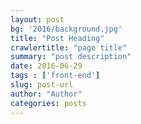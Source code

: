 ```yaml
---
layout: post
bg: '2016/background.jpg'
title: "Post Heading"
crawlertitle: "page title"
summary: "post description"
date: 2016-06-29
tags : ['front-end']
slug: post-url
author: "Author"
categories: posts
---
```


